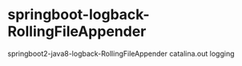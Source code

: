 # springboot-logback-RollingFileAppender
springboot2-java8-logback-RollingFileAppender catalina.out logging
